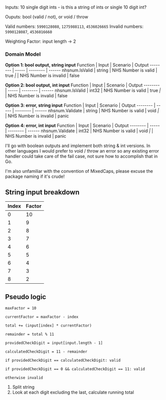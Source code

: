 Inputs: 10 single digit ints - is this a string of ints or single 10 digit int?

Ouputs: bool (valid / not), or void / throw

Valid numbers: `5990128088`, `1275988113`, `4536026665`
Invalid numbers: `5990128087`, `4536016660`

Weighting Factor: input length -> 2

### Domain Model

**Option 1: bool output, string input**
Function | Input | Scenario | Output
-------- | ----- | -------- | ------
nhsnum.IsValid | string | NHS Number is valid | true
_|_ | NHS Number is invalid | false

**Option 2: bool output, int input**
Function | Input | Scenario | Output
-------- | ----- | -------- | ------
nhsnum.IsValid | int32 | NHS Number is valid | true
_|_ | NHS Number is invalid | false

**Option 3: error, string input**
Function | Input | Scenario | Output
-------- | ----- | -------- | ------
nhsnum.Validate | string | NHS Number is valid | void
_|_ | NHS Number is invalid | panic

**Option 4: error, int input**
Function | Input | Scenario | Output
-------- | ----- | -------- | ------
nhsnum.Validate | int32 | NHS Number is valid | void
_|_ | NHS Number is invalid | panic

I'll go with boolean outputs and implement both string & int versions. In other languages I would prefer to void / throw an error so any existing error handler could take care of the fail case, not sure how to accomplish that in Go.

I'm also unfamiliar with the convention of MixedCaps, please excuse the package naming if it's crude!

## String input breakdown

Index | Factor
-- | --
0 | 10
1 | 9
2 | 8
3 | 7
4 | 6
5 | 5
6 | 4
7 | 3
8 | 2

Pseudo logic
--
`maxFactor = 10`

`currentFactor = maxFactor - index`

`total += (input[index] * currentFactor)`

`remainder = total % 11`

`providedCheckDigit = input[input.length - 1]`

`calculatedCheckDigit = 11 - remainder`

`if providedCheckDigit == calculatedCheckDigit: valid`

`if providedCheckDigit == 0 && calculatedCheckDigit == 11: valid`

`otherwise invalid`

1. Split string
2. Look at each digit excluding the last, calculate running total